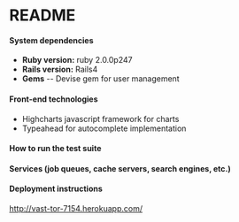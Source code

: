 
# README

#### System dependencies
 - **Ruby version:** ruby 2.0.0p247
 - **Rails version:** Rails4
 - **Gems**
 	-- Devise gem for user management

#### Front-end technologies
 - Highcharts javascript framework for charts
 - Typeahead for autocomplete implementation

#### How to run the test suite

#### Services (job queues, cache servers, search engines, etc.)

#### Deployment instructions

http://vast-tor-7154.herokuapp.com/
